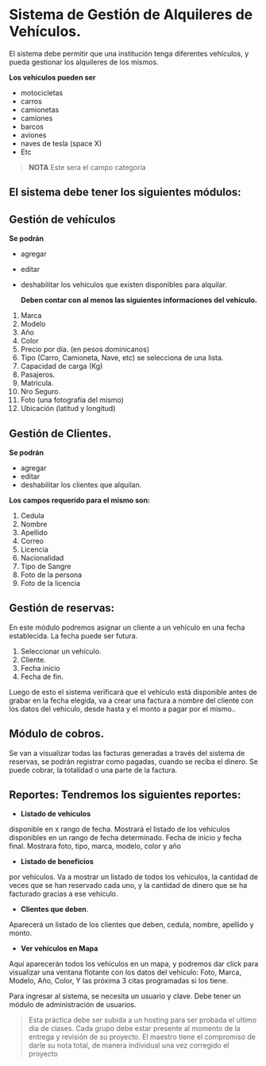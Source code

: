 # Sistema de Gestión de Alquileres de Vehículos.

El sistema debe permitir que una institución tenga diferentes vehículos, y pueda gestionar los alquileres de los mismos.

**Los vehículos pueden ser**

- motocicletas
- carros
- camionetas
- camiones
- barcos
- aviones
- naves de tesla (space X)
- Etc

> **NOTA** Este sera el campo categoria

## **El sistema debe tener los siguientes módulos:**

## Gestión de vehículos

**Se podrán**

- agregar
- editar
- deshabilitar los vehículos que existen disponibles para alquilar.

  **Deben contar con al menos las siguientes informaciones del vehículo.**

1. Marca
2. Modelo
3. Año
4. Color
5. Precio por día. (en pesos dominicanos)
6. Tipo (Carro, Camioneta, Nave, etc) se selecciona de una lista.
7. Capacidad de carga (Kg)
8. Pasajeros.
9. Matricula.
10. Nro Seguro.
11. Foto (una fotografía del mismo)
12. Ubicación (latitud y longitud)

## Gestión de Clientes.

**Se podrán**

- agregar
- editar
- deshabilitar los clientes que alquilan.

**Los campos requerido para el mismo son:**

1. Cedula
2. Nombre
3. Apellido
4. Correo
5. Licencia
6. Nacionalidad
7. Tipo de Sangre
8. Foto de la persona
9. Foto de la licencia

## Gestión de reservas:

En este módulo podremos asignar un cliente a un vehículo en una fecha establecida. La fecha puede ser futura.

1. Seleccionar un vehículo.
2. Cliente.
3. Fecha inicio
4. Fecha de fin.

Luego de esto el sistema verificará que el vehículo está disponible antes de grabar en la fecha elegida, va a crear una factura a nombre del cliente con los datos del vehiculo, desde hasta y el monto a pagar por el mismo..

## Módulo de cobros.

Se van a visualizar todas las facturas generadas a través del sistema de reservas, se podrán registrar como pagadas, cuando se reciba el dinero. Se puede cobrar, la totalidad o una parte de la factura.

## Reportes: Tendremos los siguientes reportes:

- **Listado de vehículos**

disponible en x rango de fecha. Mostrará el listado de los vehículos disponibles en un rango de fecha determinado. Fecha de inicio y fecha final. Mostrara foto, tipo, marca, modelo, color y año

- **Listado de beneficios**

por vehículos. Va a mostrar un listado de todos los vehículos, la cantidad de veces que se han reservado cada uno, y la cantidad de dinero que se ha facturado gracias a ese vehículo.

- **Clientes que deben**.

Aparecerá un listado de los clientes que deben, cedula, nombre, apellido y monto.

- **Ver vehículos en Mapa**

Aquí aparecerán todos los vehículos en un mapa, y podremos dar click para visualizar una ventana flotante con los datos del vehículo: Foto, Marca, Modelo, Año, Color, Y las próxima 3 citas programadas si los tiene.

Para ingresar al sistema, se necesita un usuario y clave. Debe tener un módulo de administración de usuarios.

> Esta práctica debe ser subida a un hosting para ser probada el ultimo dia de clases. Cada grupo debe estar presente al momento de la entrega y revisión de su proyecto. El maestro tiene el compromiso de darle su nota total, de manera individual una vez corregido el proyecto
